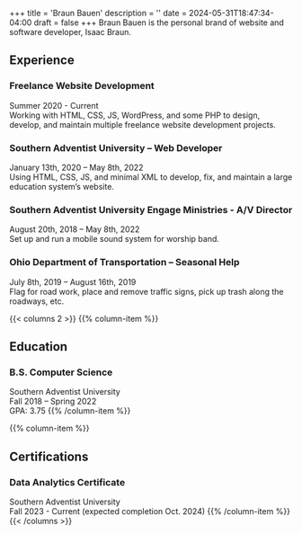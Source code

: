 +++
title = 'Braun Bauen'
description = ''
date = 2024-05-31T18:47:34-04:00
draft = false
+++
Braun Bauen is the personal brand of website and software developer, Isaac Braun.

## Experience
### Freelance Website Development
Summer 2020 - Current\
Working with HTML, CSS, JS, WordPress, and some PHP to design, develop, and maintain multiple freelance website development projects.

### Southern Adventist University – Web Developer
January 13th, 2020 – May 8th, 2022\
Using HTML, CSS, JS, and minimal XML to develop, fix, and maintain a large education system’s website.

### Southern Adventist University Engage Ministries - A/V Director
August 20th, 2018 – May 8th, 2022\
Set up and run a mobile sound system for worship band.

### Ohio Department of Transportation – Seasonal Help
July 8th, 2019 – August 16th, 2019\
Flag for road work, place and remove traffic signs, pick up trash along the roadways, etc.

{{< columns 2 >}}
{{% column-item %}}
## Education
### B.S. Computer Science
Southern Adventist University\
Fall 2018 – Spring 2022\
GPA: 3.75
{{% /column-item %}}

{{% column-item %}}
## Certifications
### Data Analytics Certificate
Southern Adventist University\
Fall 2023 - Current (expected completion Oct. 2024)
{{% /column-item %}}
{{< /columns >}}
